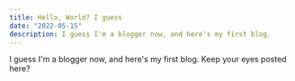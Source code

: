 ```yaml
---
title: Hello, World? I guess
date: "2022-05-15"
description: I guess I'm a blogger now, and here's my first blog.
---
```

I guess I'm a blogger now, and here's my first blog. Keep your eyes posted here?
